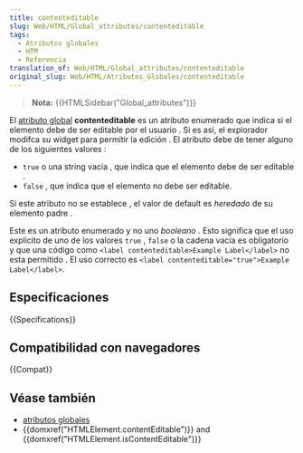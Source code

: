 ```yaml
---
title: contenteditable
slug: Web/HTML/Global_attributes/contenteditable
tags:
  - Atributos globales
  - HTM
  - Referencia
translation_of: Web/HTML/Global_attributes/contenteditable
original_slug: Web/HTML/Atributos_Globales/contenteditable
---
```

> **Nota:** {{HTMLSidebar("Global_attributes")}}

El [atributo global](/es/docs/Web/HTML/Atributos_Globales) **contenteditable** es un atributo enumerado que indica si el elemento debe de ser editable por el usuario . Si es así, el explorador modifca su widget para permitir la edición . El atributo debe de tener alguno de los siguientes valores :

- `true` o una string vacia , que indica que el elemento debe de ser editable .
- `false` , que indica que el elemento no debe ser editable.

Si este atributo no se establece , el valor de default es _heredado_ de su elemento padre .

Este es un atributo enumerado y no uno _booleano ._ Esto significa que el uso explicito de uno de los valores `true` , `false` o la cadena vacía es obligatorio y que una código como `<label contenteditable>Example Label</label>` no esta permitido . El uso correcto es `<label contenteditable="true">Example Label</label>`.

## Especificaciones

{{Specifications}}

## Compatibilidad con navegadores

{{Compat}}

## Véase también

- [atributos globales](/es/docs/Web/HTML/Atributos_Globales)
- {{domxref("HTMLElement.contentEditable")}} and {{domxref("HTMLElement.isContentEditable")}}
